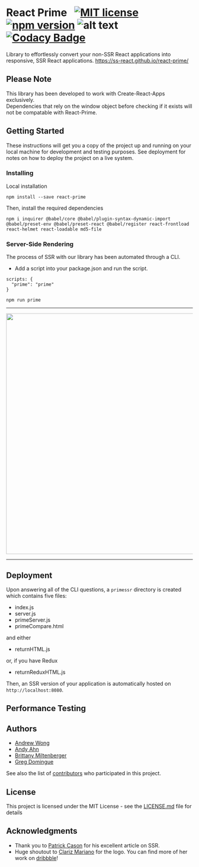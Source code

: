 # React Prime &nbsp; [![MIT license](http://img.shields.io/badge/license-MIT-brightgreen.svg)](http://opensource.org/licenses/MIT) [![npm version](https://badge.fury.io/js/react-prime.svg)](https://badge.fury.io/js/react-prime) ![alt text](https://david-dm.org/andyahn91/react-prime.svg) [![Codacy Badge](https://api.codacy.com/project/badge/Grade/91b75ab8918b4ef19e43b266e5ee17f1)](https://app.codacy.com/app/andyahn91/react-prime?utm_source=github.com&utm_medium=referral&utm_content=andyahn91/react-prime&utm_campaign=Badge_Grade_Dashboard)

Library to effortlessly convert your non-SSR React applications into responsive, SSR React applications.
https://ss-react.github.io/react-prime/

## Please Note

This library has been developed to work with Create-React-Apps exclusively. <br />
Dependencies that rely on the window object before checking if it exists will not be compatable with React-Prime.

## Getting Started

These instructions will get you a copy of the project up and running on your local machine for development and testing purposes. See deployment for notes on how to deploy the project on a live system.

### Installing

Local installation

```
npm install --save react-prime
```
Then, install the required dependencies
```
npm i inquirer @babel/core @babel/plugin-syntax-dynamic-import @babel/preset-env @babel/preset-react @babel/register react-frontload react-helmet react-loadable md5-file
```


### Server-Side Rendering

The process of SSR with our library has been automated through a CLI.

- Add a script into your package.json and run the script.

```
scripts: {
  "prime": "prime"
}
```
```
npm run prime
```
<hr>
<img src="http://zillberrycom.fatcow.com/react-prime/react-prime-cli.png" width="650">
<hr>

## Deployment

Upon answering all of the CLI questions, a ```primessr``` directory is created which contains five files: 
- index.js
- server.js
- primeServer.js
- primeCompare.html

and either
- returnHTML.js

or, if you have Redux
- returnReduxHTML.js

Then, an SSR version of your application is automatically hosted on ```http://localhost:8080```.

## Performance Testing

## Authors

* [Andrew Wong](https://github.com/andwong91)
* [Andy Ahn](https://github.com/andyahn91)
* [Brittany Miltenberger](https://github.com/brittanywm)
* [Greg Domingue](https://​github.com/gregdoming)

See also the list of [contributors](https://github.com/SS-React/react-prime/graphs/contributors) who participated in this project.

## License

This project is licensed under the MIT License - see the [LICENSE.md](LICENSE.md) file for details

## Acknowledgments

* Thank you to [Patrick Cason](https://medium.com/@cereallarceny/server-side-rendering-in-create-react-app-with-all-the-goodies-without-ejecting-4c889d7db25e) for his excellent article on SSR.
* Huge shoutout to [Clariz Mariano](https://github.com/havengoer) for the logo. You can find more of her work on [dribbble](https://dribbble.com/clarizmariano)!
